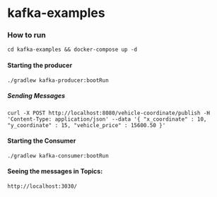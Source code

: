 # kafka-examples

### How to run 
```cd kafka-examples && docker-compose up -d```

#### Starting the producer
```./gradlew kafka-producer:bootRun```

##### Sending Messages
```
curl -X POST http://localhost:8080/vehicle-coordinate/publish -H 'Content-Type: application/json' --data '{ "x_coordinate" : 10, "y_coordinate" : 15, "vehicle_price" : 15600.50 }'
```

#### Starting the Consumer
```./gradlew kafka-consumer:bootRun```

#### Seeing the messages in Topics:

``` http://localhost:3030/ ```

